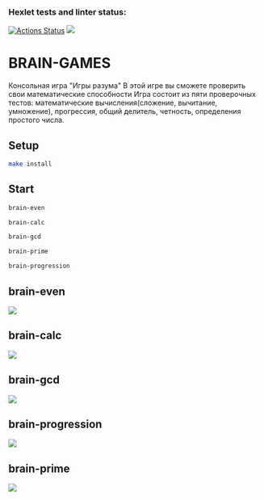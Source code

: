 ### Hexlet tests and linter status:
[![Actions Status](https://github.com/mvr2005/frontend-project-44/workflows/hexlet-check/badge.svg)](https://github.com/mvr2005/frontend-project-44/actions)
<a href="https://codeclimate.com/github/mvr2005/frontend-project-44/maintainability"><img src="https://api.codeclimate.com/v1/badges/815fe5c014825c473e84/maintainability" /></a>
<h1>BRAIN-GAMES</h1>
Консольная игра "Игры разума"
В этой игре вы сможете проверить свои математические способности
Игра состоит из пяти проверочных тестов: математические вычисления(сложение, вычитание, умножение),
прогрессия, общий делитель, четность, определения простого числа.

## Setup

```bash
make install
```

## Start

```bash
brain-even
```
```bash
brain-calc
```
```bash
brain-gcd
```
```bash
brain-prime
```
```bash
brain-progression
```

<h2>brain-even</h2>
<a href="https://asciinema.org/a/rQ0mAhV5Sf3fk8beD5kqVTBiS" target="_blank"><img src="https://asciinema.org/a/rQ0mAhV5Sf3fk8beD5kqVTBiS.svg" /></a>
<h2>brain-calc</h2>
<a href="https://asciinema.org/a/4gPmGwhuKy6ycskBCmjoPf866" target="_blank"><img src="https://asciinema.org/a/4gPmGwhuKy6ycskBCmjoPf866.svg" /></a>
<h2>brain-gcd</h2>
<a href="https://asciinema.org/a/ZssmFgCnKUroRbTzoEJ7K7gGJ" target="_blank"><img src="https://asciinema.org/a/ZssmFgCnKUroRbTzoEJ7K7gGJ.svg" /></a>
<h2>brain-progression</h2>
<a href="https://asciinema.org/a/DVR5GLXTyCrr5S8YgHCwei7zk" target="_blank"><img src="https://asciinema.org/a/DVR5GLXTyCrr5S8YgHCwei7zk.svg" /></a>
<h2>brain-prime</h2>
<a href="https://asciinema.org/a/C5OUcGIlETBnciSzol1Old6Wf" target="_blank"><img src="https://asciinema.org/a/C5OUcGIlETBnciSzol1Old6Wf.svg" /></a>